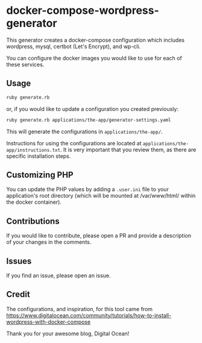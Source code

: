 docker-compose-wordpress-generator
==================================

This generator creates a docker-compose configuration which includes wordpress,
mysql, certbot (Let's Encrypt), and wp-cli.

You can configure the docker images you would like to use for each of these
services.

## Usage

```bash
ruby generate.rb
```
or, if you would like to update a configuration you created previously:

```bash
ruby generate.rb applications/the-app/generator-settings.yaml
```

This will generate the configurations in `applications/the-app/`.

Instructions for using the configurations are located at `applications/the-app/instructions.txt`. It is very important that you review them, as there are specific installation steps.

## Customizing PHP

You can update the PHP values by adding a `.user.ini` file to your application's root directory (which will be mounted at /var/www/html/ within the docker container).

## Contributions

If you would like to contribute, please open a PR and provide a description of
your changes in the comments.

## Issues

If you find an issue, please open an issue.

## Credit

The configurations, and inspiration, for this tool came from
https://www.digitalocean.com/community/tutorials/how-to-install-wordpress-with-docker-compose

Thank you for your awesome blog, Digital Ocean!
